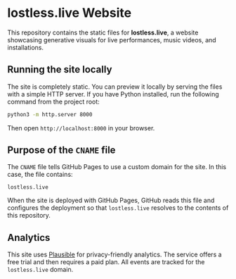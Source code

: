 # lostless.live Website

This repository contains the static files for **lostless.live**, a website showcasing generative visuals for live performances, music videos, and installations.

## Running the site locally

The site is completely static. You can preview it locally by serving the files with a simple HTTP server. If you have Python installed, run the following command from the project root:

```bash
python3 -m http.server 8000
```

Then open `http://localhost:8000` in your browser.

## Purpose of the `CNAME` file

The `CNAME` file tells GitHub Pages to use a custom domain for the site. In this case, the file contains:

```
lostless.live
```

When the site is deployed with GitHub Pages, GitHub reads this file and configures the deployment so that `lostless.live` resolves to the contents of this repository.

## Analytics

This site uses [Plausible](https://plausible.io/) for privacy-friendly analytics. The service offers a free trial and then requires a paid plan. All events are tracked for the `lostless.live` domain.
